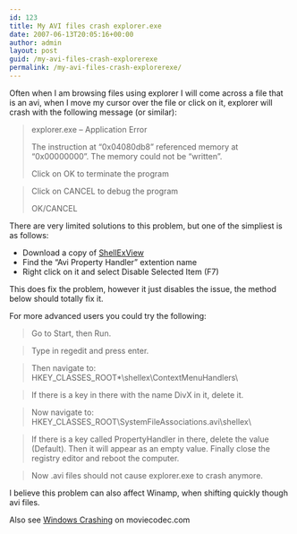 ```yaml
---
id: 123
title: My AVI files crash explorer.exe
date: 2007-06-13T20:05:16+00:00
author: admin
layout: post
guid: /my-avi-files-crash-explorerexe
permalink: /my-avi-files-crash-explorerexe/
---
```

<p class="lead">
  Often when I am browsing files using explorer I will come across a file that is an avi, when I move my cursor over the file or click on it, explorer will crash with the following message (or similar):
</p>

> explorer.exe &#8211; Application Error
> 
> The instruction at &#8220;0x04080db8&#8221; referenced memory at &#8220;0x00000000&#8221;. The memory could not be &#8220;written&#8221;.
> 
> Click on OK to terminate the program
  
> Click on CANCEL to debug the program
> 
> OK/CANCEL

<!--more-->There are very limited solutions to this problem, but one of the simpliest is as follows:

  * Download a copy of [ShellExView](http://www.snapfiles.com/get/shellexview.html)
  * Find the &#8220;Avi Property Handler&#8221; extention name
  * Right click on it and select Disable Selected Item (F7)

This does fix the problem, however it just disables the issue, the method below should totally fix it.
  
For more advanced users you could try the following:

> Go to Start, then Run.
  
> Type in regedit and press enter.
  
> Then navigate to: HKEY\_CLASSES\_ROOT\*\shellex\ContextMenuHandlers\
  
> If there is a key in there with the name DivX in it, delete it.
  
> Now navigate to: HKEY\_CLASSES\_ROOT\SystemFileAssociations\.avi\shellex\
  
> If there is a key called PropertyHandler in there, delete the value (Default). Then it will appear as an empty value. Finally close the registry editor and reboot the computer.
  
> Now .avi files should not cause explorer.exe to crash anymore.

I believe this problem can also affect Winamp, when shifting quickly though avi files.

Also see [Windows Crashing](http://www.moviecodec.com/topics/3379p2.html) on moviecodec.com